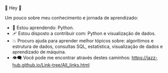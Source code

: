  🌸 Hey 🌸 


Um pouco sobre meu conhecimento e jornada de aprendizado:

- 💢  Estou aprendendo: Python.
- 🩹  Estou disposto a contribuir com: Python e visualização de dados.
- 💥  Procuro ajuda para aprender melhor tópicos sobre: algorítimos e estrutura de dados, consultas SQL, estatística, visualização de dados e aprendizado de máquina.
- 👁‍🗨 Você pode me encontrar através destes caminhos: https://jazz-hub.github.io/Link-tree/All_links.html
